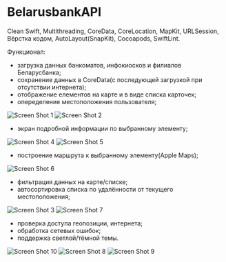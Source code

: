 # BelarusbankAPI

 Clean Swift, Multithreading, CoreData, CoreLocation, MapKit, URLSession, Вёрстка кодом, AutoLayout(SnapKit), Cocoapods, SwiftLint.
 
 Функционал:
 - загрузка данных банкоматов, инфокиосков и филиалов Беларусбанка;
 - сохранение данных в CoreData(с последующей загрузкой при отсутствии интернета);
 - отображение елементов на карте и в виде списка карточек;
 - опеределение местоположения пользователя;
 
 ![Screen Shot 1](https://user-images.githubusercontent.com/103942973/218038042-f42f6020-136b-4651-ab91-11ebc3a58a9d.png)
 ![Screen Shot 2](https://user-images.githubusercontent.com/103942973/218038056-e73616b3-6f80-4017-84f3-bf5154fb214f.png)
 - экран подробной информации по выбранному элементу;
 
 ![Screen Shot 4](https://user-images.githubusercontent.com/103942973/218038072-7cd9d71b-f2c2-40f8-ab99-885eb4fa09a3.png)
 ![Screen Shot 5](https://user-images.githubusercontent.com/103942973/218038080-7746f3ae-6def-423d-90a1-1a6f0da2b3dd.png)
 - построение маршрута к выбранному элементу(Apple Maps);
 
 ![Screen Shot 6](https://user-images.githubusercontent.com/103942973/218038084-44824f0b-4d46-48d1-849a-d8dcbfe35794.png)
 - фильтрация данных на карте/списке;
 - автосортировка списка по удалённости от текущего местоположения;
 
 ![Screen Shot 3](https://user-images.githubusercontent.com/103942973/218038061-3de3ea9f-d664-4dce-abef-d78f380ebe96.png)
 ![Screen Shot 7](https://user-images.githubusercontent.com/103942973/218038093-282437fd-1a5f-4a95-a6a8-c1a92a7c4d02.png)
 - проверка доступа геопозиции, интернета;
 - обработка сетевых ошибок;
 - поддержка светлой/тёмной темы.
 
 ![Screen Shot 10](https://user-images.githubusercontent.com/103942973/218046783-c76b6d2c-0149-41ac-89d3-06622ab1c192.png)
 ![Screen Shot 8](https://user-images.githubusercontent.com/103942973/218038099-5f71c978-4336-4aeb-bcba-d32a9c311b8a.png)
 ![Screen Shot 9](https://user-images.githubusercontent.com/103942973/218042914-a4921709-f90d-4146-bd7f-68a03cd3be19.png)
 
